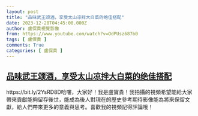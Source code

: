 ```yaml
---
layout: post
title: "品味武王颂酒，享受太山凉拌大白菜的绝佳搭配"
date: 2023-12-28T04:45:00.000Z
author: 盧保貴視覺影像
from: https://www.youtube.com/watch?v=OdPUsz687b0
tags: [ 盧保貴 ]
comments: True
categories: [ 盧保貴 ]
---
```

<!--1703738700000-->
[品味武王颂酒，享受太山凉拌大白菜的绝佳搭配](https://www.youtube.com/watch?v=OdPUsz687b0)
------

<div>
https://bit.ly/2YsRD8D哈嘍，大家好！我是盧寶貴！我拍攝的視頻希望能給大家帶來貢獻能夠留存後世，能成為後人對現在的歷史參考期待影像能為將來保留文獻，給人們帶來更多的意義與思考。喜歡我的視頻記得評論哦！
</div>
